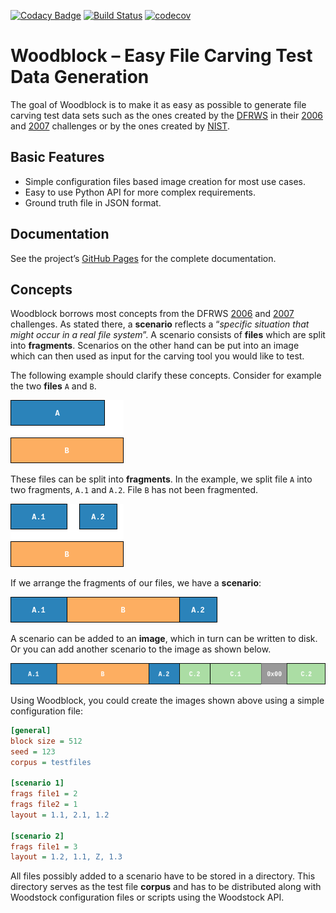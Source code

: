 [![Codacy Badge](https://api.codacy.com/project/badge/Grade/330a44b0155f4c989c581485799ae8e9)](https://app.codacy.com/app/0x4d4c/woodblock?utm_source=github.com&utm_medium=referral&utm_content=fkie-cad/woodblock&utm_campaign=Badge_Grade_Settings)
[![Build Status](https://travis-ci.org/fkie-cad/woodblock.svg?branch=master)](https://travis-ci.org/fkie-cad/woodblock)
[![codecov](https://codecov.io/gh/fkie-cad/woodblock/branch/master/graph/badge.svg)](https://codecov.io/gh/fkie-cad/woodblock)

# Woodblock – Easy File Carving Test Data Generation


The goal of Woodblock is to make it as easy as possible to generate file carving test data
sets such as the ones created by the [DFRWS](https://www.dfrws.org/) in their
[2006](http://old.dfrws.org/2006/challenge/) and [2007](http://old.dfrws.org/2007/challenge/)
challenges or by the ones created by
[NIST](https://www.nist.gov/itl/ssd/software-quality-group/computer-forensics-tool-testing-program-cftt/cftt-technical-0).


## Basic Features

* Simple configuration files based image creation for most use cases.
* Easy to use Python API for more complex requirements.
* Ground truth file in JSON format.

## Documentation

See the project’s [GitHub Pages](https://fkie-cad.github.io/woodblock/) for the complete documentation.

## Concepts
Woodblock borrows most concepts from the DFRWS [2006](http://old.dfrws.org/2006/challenge/)
and [2007](http://old.dfrws.org/2006/challenge/) challenges. As stated there,
a **scenario** reflects a “*specific situation that might occur in a real file system*”.
A scenario consists of **files** which are split into **fragments**. Scenarios on the
other hand can be put into an image which can then used as input for the carving tool
you would like to test.

The following example should clarify these concepts. Consider for example the two
**files** `A` and `B`.

![two files](documentation/docs/assets/two_files.png "two files, A and B")

These files can be split into **fragments**. In the example, we split file `A` into two
fragments, `A.1` and `A.2`. File `B` has not been fragmented.

![two files fragmented](documentation/docs/assets/two_files_fragmented.png "two files, A and B, A is fragmented")

If we arrange the fragments of our files, we have a **scenario**:

![example scenario](documentation/docs/assets/scenario_example-01.png "a simple scenario")

A scenario can be added to an **image**, which in turn can be written to disk. Or you can
add another scenario to the image as shown below.

![example image with two scenarios](documentation/docs/assets/scenario_example-03.png "an image with two scenarios")

Using Woodblock, you could create the images shown above using a simple configuration file:

```ini
[general]
block size = 512
seed = 123
corpus = testfiles

[scenario 1]
frags file1 = 2
frags file2 = 1
layout = 1.1, 2.1, 1.2

[scenario 2]
frags file1 = 3
layout = 1.2, 1.1, Z, 1.3
```

All files possibly added to a scenario have to be stored in a directory. This
directory serves as the test file **corpus** and has to be distributed along
with Woodstock configuration files or scripts using the Woodstock API.